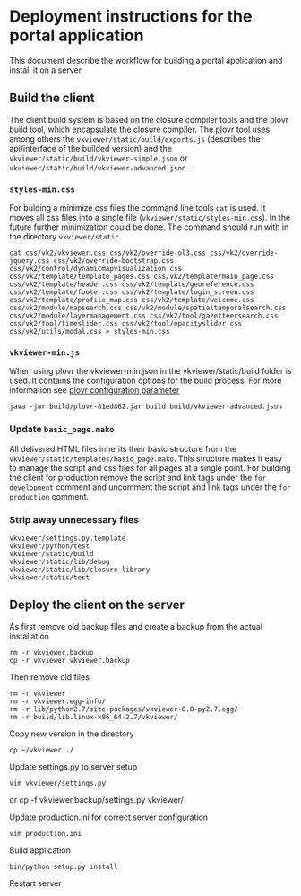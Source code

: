 # Deployment instructions for the portal application

This document describe the workflow for building a portal application and install it on a server. 

## Build the client 

The client build system is based on the closure compiler tools and the plovr build tool, which encapsulate the closure compiler. The plovr tool uses among others the `vkviewer/static/build/exports.js` (describes the api/interface of the builded version) and the `vkviewer/static/build/vkviewer-simple.json` or `vkviewer/static/build/vkviewer-advanced.json`. 

### `styles-min.css`

For bulding a minimize css files the command line tools `cat` is used. It moves all css files into a single file (`vkviewer/static/styles-min.css`). In the future further minimization could be done. The command should run with in the directory `vkviewer/static`.

	cat css/vk2/vkviewer.css css/vk2/override-ol3.css css/vk2/override-jquery.css css/vk2/override-bootstrap.css css/vk2/control/dynamicmapvisualization.css css/vk2/template/template_pages.css css/vk2/template/main_page.css css/vk2/template/header.css css/vk2/template/georeference.css css/vk2/template/footer.css css/vk2/template/login_screen.css css/vk2/template/profile_map.css css/vk2/template/welcome.css css/vk2/module/mapsearch.css css/vk2/module/spatialtemporalsearch.css css/vk2/module/layermanagement.css css/vk2/tool/gazetteersearch.css css/vk2/tool/timeslider.css css/vk2/tool/opacityslider.css css/vk2/utils/modal.css > styles-min.css

### `vkviewer-min.js`

When using plovr the vkviewer-min.json in the vkviewer/static/build folder is used. It contains the configuration options for the build process. For more information see [plovr configuration parameter](http://code.google.com/p/plovr/)

	java -jar build/plovr-81ed862.jar build build/vkviewer-advanced.json

### Update `basic_page.mako`

All delivered HTML files inherits their basic structure from the `vkviewer/static/templates/basic_page.mako`. This structure makes it easy to manage the script and css files for all pages at a single point. For building the client for production remove the script and link tags under the `for development` comment and uncomment the script and link tags under the `for production` comment.

### Strip away unnecessary files

	vkviewer/settings.py.template
	vkviewer/python/test
	vkviewer/static/build
	vkviewer/static/lib/debug
	vkviewer/static/lib/closure-library
	vkviewer/static/test

## Deploy the client on the server

As first remove old backup files and create a backup from the actual installation

	rm -r vkviewer.backup
	cp -r vkviewer vkviewer.backup

Then remove old files

	rm -r vkviewer
	rm -r vkviewer.egg-info/
	rm -r lib/python2.7/site-packages/vkviewer-0.0-py2.7.egg/
	rm -r build/lib.linux-x86_64-2.7/vkviewer/

Copy new version in the directory

	cp ~/vkviewer ./

Update settings.py to server setup

	vim vkviewer/settings.py  
or
	cp -f vkviewer.backup/settings.py vkviewer/

Update production.ini for correct server configuration

 	vim production.ini

Build application

	bin/python setup.py install

Restart server
	
